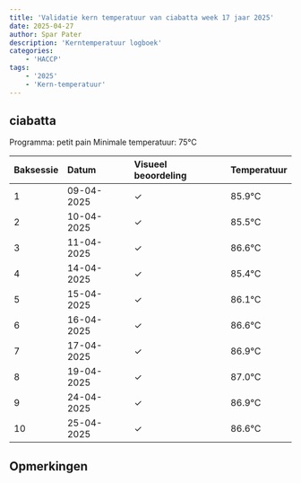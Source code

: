 ```yaml
---
title: 'Validatie kern temperatuur van ciabatta week 17 jaar 2025'
date: 2025-04-27
author: Spar Pater
description: 'Kerntemperatuur logboek'
categories:
    - 'HACCP'
tags:
    - '2025'
    - 'Kern-temperatuur'
---
```


## ciabatta

Programma: petit pain
Minimale temperatuur: 75°C

| Baksessie | Datum | Visueel beoordeling | Temperatuur |
|:---|:---|:---|:---|
| 1 | 09-04-2025 | &check; | 85.9°C |
| 2 | 10-04-2025 | &check; | 85.5°C |
| 3 | 11-04-2025 | &check; | 86.6°C |
| 4 | 14-04-2025 | &check; | 85.4°C |
| 5 | 15-04-2025 | &check; | 86.1°C |
| 6 | 16-04-2025 | &check; | 86.6°C |
| 7 | 17-04-2025 | &check; | 86.9°C |
| 8 | 19-04-2025 | &check; | 87.0°C |
| 9 | 24-04-2025 | &check; | 86.9°C |
| 10 | 25-04-2025 | &check; | 86.6°C |

## Opmerkingen


